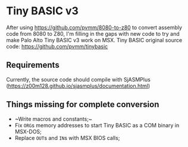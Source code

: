 Tiny BASIC v3
=============

After using https://github.com/pvmm/8080-to-z80 to convert assembly code from 8080 to Z80, I'm filling in the gaps with new code to try and make Palo Alto Tiny BASIC v3 work on MSX. Tiny BASIC original source code: https://github.com/pvmm/tinybasic

Requirements
------------

Currently, the source code should compile with SjASMPlus (https://z00m128.github.io/sjasmplus/documentation.html)

Things missing for complete conversion
--------------------------------------

* ~Write macros and constants;~
* Fix `ORG`s memory addresses to start Tiny BASIC as a COM binary in MSX-DOS;
* Replace `OUT`s and `IN`s with MSX BIOS calls;
